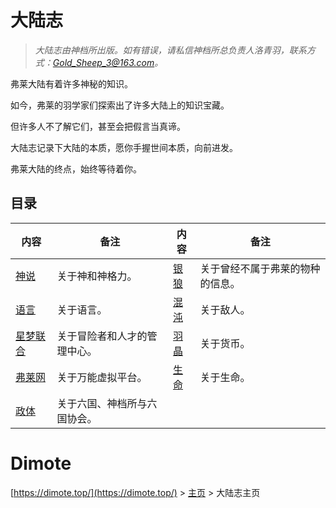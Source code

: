 # 大陆志

> *大陆志由神档所出版。如有错误，请私信神档所总负责人洛青羽，联系方式：Gold_Sheep_3@163.com。*

弗莱大陆有着许多神秘的知识。

如今，弗莱的羽学家们探索出了许多大陆上的知识宝藏。

但许多人不了解它们，甚至会把假言当真谛。

大陆志记录下大陆的本质，愿你手握世间本质，向前进发。

弗莱大陆的终点，始终等待着你。

## 目录

| 内容                          | 备注                         | 内容                 | 备注                             |
| ----------------------------- | ---------------------------- | -------------------- | -------------------------------- |
| [神说](shenshuo.md)           | 关于神和神格力。             | [银狼](yinlang.md)   | 关于曾经不属于弗莱的物种的信息。 |
| [语言](yuyan.md)              | 关于语言。                   | [混沌](hundun.md)    | 关于敌人。                       |
| [星梦联合](xingmenglianhe.md) | 关于冒险者和人才的管理中心。 | [羽晶](yujing.md)    | 关于货币。                       |
| [弗莱网](fulaiwang.md)        | 关于万能虚拟平台。           | [生命](shengming.md) | 关于生命。                       |
| [政体](zhengti.md)            | 关于六国、神档所与六国协会。 |                      |                                  |

# Dimote
[https://dimote.top/](https://dimote.top/) > [主页](../../index.md) > 大陆志主页

